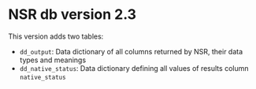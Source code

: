 # NSR db version 2.3

This version adds two tables:

* `dd_output`: Data dictionary of all columns returned by NSR, their data types and meanings
* `dd_native_status`: Data dictionary defining all values of results column `native_status`